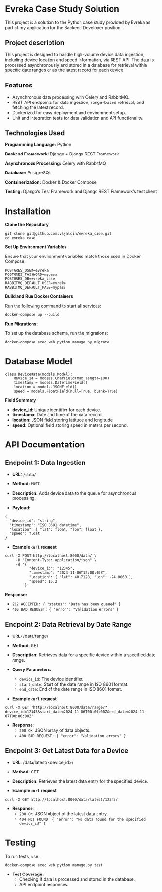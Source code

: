# Evreka Case Study Solution
This project is a solution to the Python case study provided by Evreka as part of my application for the Backend Developer position. 

## Project description
This project is designed to handle high-volume device data ingestion, including device location and speed information, via REST API. The data is processed asynchronously and stored in a database for retrieval within specific date ranges or as the latest record for each device.

## Features
- Asynchronous data processing with Celery and RabbitMQ.
- REST API endpoints for data ingestion, range-based retrieval, and fetching the latest record.
- Dockerized for easy deployment and environment setup.
- Unit and integration tests for data validation and API functionality.

## Technologies Used
**Programming Language:** Python

**Backend Framework:** Django + Django REST Framework

**Asynchronous Processing:** Celery with RabbitMQ

**Database:** PostgreSQL

**Containerization:** Docker & Docker Compose

**Testing:** Django’s Test Framework and Django REST Framework’s test client

# Installation

**Clone the Repository**
```
git clone git@github.com:vlyalcin/evreka_case.git
cd evreka_case
```

**Set Up Environment Variables**

Ensure that your environment variables match those used in Docker Compose:
```
POSTGRES_USER=evreka
POSTGRES_PASSWORD=mypass
POSTGRES_DB=evreka_case
RABBITMQ_DEFAULT_USER=evreka
RABBITMQ_DEFAULT_PASS=mypass
```

**Build and Run Docker Containers**

Run the following command to start all services:

```docker-compose up --build```

**Run Migrations:** 

To set up the database schema, run the migrations:

```docker-compose exec web python manage.py migrate```

# Database Model

```
class DeviceData(models.Model):
    device_id = models.CharField(max_length=100)    
    timestamp = models.DateTimeField() 
    location = models.JSONField()                   
    speed = models.FloatField(null=True, blank=True) 
```
**Field Summary** 

- **device_id**: Unique identifier for each device.
- **timestamp**: Date and time of the data record.
- **location**: JSON field storing latitude and longitude.
- **speed**: Optional field storing speed in meters per second.

# API Documentation

## Endpoint 1: Data Ingestion

- **URL:** `/data/`

- **Method:** `POST`

- **Description:** Adds device data to the queue for asynchronous processing.

- **Payload:**

```
{
  "device_id": "string",
  "timestamp": "ISO 8601 datetime",
  "location": { "lat": float, "lon": float },
  "speed": float
}
```

- **Example `curl` request**
  
```
curl -X POST http://localhost:8000/data/ \
     -H "Content-Type: application/json" \
     -d '{
           "device_id": "12345",
           "timestamp": "2023-11-06T12:00:00Z",
           "location": { "lat": 40.7128, "lon": -74.0060 },
           "speed": 15.2
         }'
```



**Response:**
- `202 ACCEPTED: { "status": "Data has been queued" }`
- `400 BAD REQUEST: { "error": "Validation errors" }`

  

## Endpoint 2: Data Retrieval by Date Range

- **URL:** /data/range/
  
- **Method**: GET
  
- **Description**: Retrieves data for a specific device within a specified date range.
  
- **Query Parameters:**
  - `device_id`: The device identifier.
  - `start_date`: Start of the date range in ISO 8601 format.
  - `end_date`: End of the date range in ISO 8601 format.
 
- **Example `curl` request**
  
```
curl -X GET "http://localhost:8000/data/range/?device_id=12345&start_date=2024-11-06T00:00:00Z&end_date=2024-11-07T00:00:00Z"
```
    
- **Response**:
  - `200 OK`: JSON array of data objects.
  - `400 BAD REQUEST: { "error": "Validation errors" }`



## Endpoint 3: Get Latest Data for a Device

- **URL**: /data/latest/<device_id>/
  
- **Method**: GET
  
- **Description**: Retrieves the latest data entry for the specified device.

- **Example `curl` request**
  
```
curl -X GET http://localhost:8000/data/latest/12345/
```
  
- **Response**:
  - `200 OK`: JSON object of the latest data entry.
  - `404 NOT FOUND: { "error": "No data found for the specified device_id" }`
 
# Testing
To run tests, use:

```
docker-compose exec web python manage.py test
```
- **Test Coverage:**
  - Checking if data is processed and stored in the database.
  - API endpoint responses.

